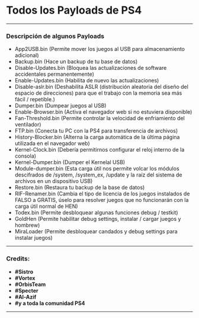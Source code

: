 # Todos los Payloads de PS4
---

### Descripción de algunos Payloads

- App2USB.bin (Permite mover los juegos al USB para almacenamiento adicional)
- Backup.bin (Hace un backup de tu base de datos)
- Disable-Updates.bin (Bloquea las actualizaciones de software accidentales permanentemente)
- Enable-Updates.bin (Habilita de nuevo las actualizaciones)
- Disable-aslr.bin (Deshabilita ASLR (distribución aleatoria del diseño del espacio de direcciones) para que el trabajo con la memoria sea más fácil / repetible.)
- Dumper.bin (Dumpear juegos al USB)
- Enable-Browser.bin (Activa el navegador web si no estuviera disponible)
- Fan-Threshold.bin (Permite controlar la velocidad de enfriamiento del ventilador)
- FTP.bin (Conecta tu PC con la PS4 para transferencia de archivos)
- History-Blocker.bin (Alterna la carga automática de la última página utilizada en el navegador web)
- Kernel-Clock.bin (Debería permitirnos configurar el reloj interno de la consola)
- Kernel-Dumper.bin (Dumper el Kernelal USB)
- Module-dumper.bin (Esta carga útil nos permite volcar los módulos descifrados de /system, /system_ex, /update y la raíz del sistema de archivos en un dispositivo USB)
- Restore.bin (Restaura tu backup de la base de datos)
- RIF-Renamer.bin (Cambia el tipo de licencia de los juegos instalados de FALSO a GRATIS, úselo para resolver juegos que no funcionarán con la carga útil normal de HEN)
- Todex.bin (Permite desbloquear algunas funciones debug / testkit)
- GoldHen (Permite habilitar debug settings, instalar / cargar juegos y hombrew)
- MiraLoader (Permite desbloquear candados y debug settings para instalar juegos)

---

### Credits:

- **#Sistro** 
- **#Vortex**
- **#OrbisTeam**
- **#Specter**
- **#Al-Azif**
- **#y a toda la comunidad PS4**

---

